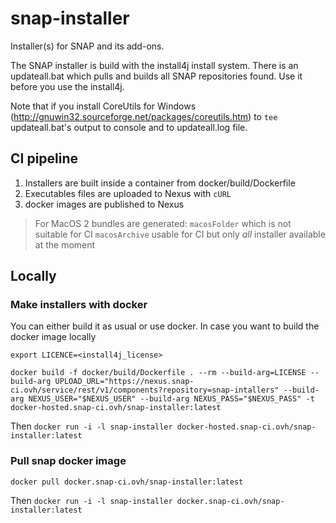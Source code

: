 # snap-installer

Installer(s) for SNAP and its add-ons.

The SNAP installer is build with the install4j install system.
There is an updateall.bat which pulls and builds all SNAP repositories found.
Use it before you use the install4j.

Note that if you install CoreUtils for Windows (http://gnuwin32.sourceforge.net/packages/coreutils.htm)
to ``tee`` updateall.bat's output to console and to updateall.log file.

## CI pipeline

1. Installers are built inside a container from docker/build/Dockerfile 
2. Executables files are uploaded to Nexus with `cURL`
3. docker images are published to Nexus

> For MacOS 2 bundles are generated: 
> `macosFolder` which is not suitable for CI
> `macosArchive` usable for CI but only *all* installer available at the moment

## Locally

### Make installers with docker

You can either build it as usual or use docker.
In case you want to build the docker image locally

`export LICENCE=<install4j_license>`

`docker build -f docker/build/Dockerfile . --rm --build-arg=LICENSE --build-arg UPLOAD_URL="https://nexus.snap-ci.ovh/service/rest/v1/components?repository=snap-intallers" --build-arg NEXUS_USER="$NEXUS_USER" --build-arg NEXUS_PASS="$NEXUS_PASS" -t docker-hosted.snap-ci.ovh/snap-installer:latest`

Then `docker run -i -l snap-installer docker-hosted.snap-ci.ovh/snap-installer:latest`

### Pull snap docker image

`docker pull docker.snap-ci.ovh/snap-installer:latest`

Then `docker run -i -l snap-installer docker.snap-ci.ovh/snap-installer:latest`